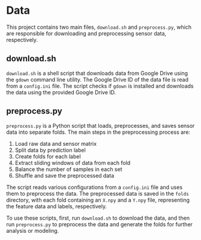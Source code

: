 # Data

This project contains two main files, `download.sh` and `preprocess.py`, which are responsible for downloading and preprocessing sensor data, respectively.

## download.sh

`download.sh` is a shell script that downloads data from Google Drive using the `gdown` command line utility. The Google Drive ID of the data file is read from a `config.ini` file. The script checks if `gdown` is installed and downloads the data using the provided Google Drive ID.

## preprocess.py

`preprocess.py` is a Python script that loads, preprocesses, and saves sensor data into separate folds. The main steps in the preprocessing process are:

1. Load raw data and sensor matrix
2. Split data by prediction label
3. Create folds for each label
4. Extract sliding windows of data from each fold
5. Balance the number of samples in each set
6. Shuffle and save the preprocessed data

The script reads various configurations from a `config.ini` file and uses them to preprocess the data. The preprocessed data is saved in the `folds` directory, with each fold containing an `X.npy` and a `Y.npy` file, representing the feature data and labels, respectively.

To use these scripts, first, run `download.sh` to download the data, and then run `preprocess.py` to preprocess the data and generate the folds for further analysis or modeling.

